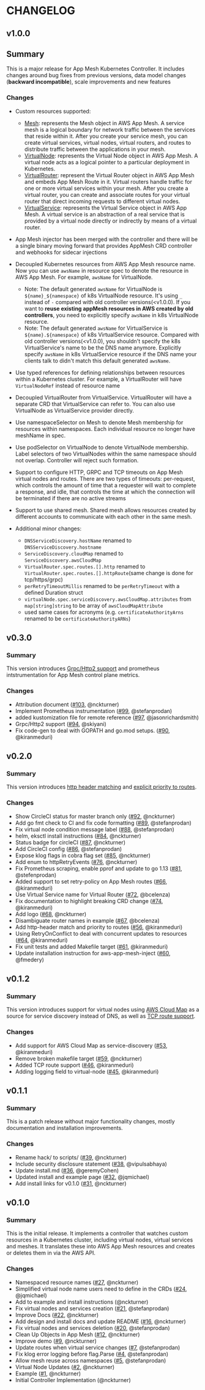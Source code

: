 # CHANGELOG

## v1.0.0

## Summary

This is a major release for App Mesh Kubernetes Controller. It includes changes around bug fixes from previous versions, data model changes (**backward incompatible**), scale improvements and new features

### Changes

* Custom resources supported:

    * [Mesh](https://aws.github.io/aws-app-mesh-controller-for-k8s/reference/api_spec/#appmesh.k8s.aws/v1beta2.Mesh): represents the Mesh object in AWS App Mesh. A service mesh is a logical boundary for network traffic between the services that reside within it. After you create your service mesh, you can create virtual services, virtual nodes, virtual routers, and routes to distribute traffic between the applications in your mesh.
    * [VirtualNode](https://aws.github.io/aws-app-mesh-controller-for-k8s/reference/api_spec/#appmesh.k8s.aws/v1beta2.VirtualNode): represents the Virtual Node object in AWS App Mesh. A virtual node acts as a logical pointer to a particular deployment in Kubernetes. 
    * [VirtualRouter](https://aws.github.io/aws-app-mesh-controller-for-k8s/reference/api_spec/#appmesh.k8s.aws/v1beta2.VirtualRouter): represent the Virtual Router object in AWS App Mesh and embeds App Mesh Route in it. Virtual routers handle traffic for one or more virtual services within your mesh. After you create a virtual router, you can create and associate routes for your virtual router that direct incoming requests to different virtual nodes.
    * [VirtualService](https://aws.github.io/aws-app-mesh-controller-for-k8s/reference/api_spec/#appmesh.k8s.aws/v1beta2.VirtualService): represents the Virtual Service object in AWS App Mesh. A virtual service is an abstraction of a real service that is provided by a virtual node directly or indirectly by means of a virtual router.
* App Mesh injector has been merged with the controller and there will be a single binary moving forward that provides AppMesh CRD controller and webhooks for sidecar injections
* Decoupled Kubernetes resources from AWS App Mesh resource name. Now you can use `awsName` in resource spec to denote the resource in AWS App Mesh. For example, `awsName` for VirtualNode. 
    * Note: The default generated `awsName` for VirtualNode is `${name}_${namespace}` of k8s VirtualNode resource. It's using `_` instead of `-` compared with old controller versions(<v1.0.0). If you want to **reuse existing appMesh resources in AWS created by old controllers**, you need to explicitly specify `awsName` in k8s VirtualNode resource.
    * Note: The default generated `awsName` for VirtualService is `${name}.${namespace}` of k8s VirtualService resource. Compared with old controller versions(<v1.0.0), you shouldn't specify the k8s VirtualService's name to be the DNS name anymore.  Explicitly specify `awsName` in k8s VirtualService resource if the DNS name your clients talk to didn't match this default generated `awsName`.

* Use typed references for defining relationships between resources within a Kubernetes cluster. For example, a VirtualRouter will have `VirtualNodeRef` instead of resource name
* Decoupled VirtualRouter from VirtualService. VirtualRouter will have a separate CRD that VirtualService can refer to. You can also use VirtualNode as VirtualService provider directly.
* Use namespaceSelector on Mesh to denote Mesh membership for resources within namespaces. Each individual resource no longer have meshName in spec.
* Use podSelector on VirtualNode to denote VirtualNode membership. Label selectors of two VirtualNodes within the same namespace should not overlap. Controller will reject such formation.
* Support to configure HTTP, GRPC and TCP timeouts on App Mesh virtual nodes and routes. There are two types of timeouts: per-request, which controls the amount of time that a requester will wait to complete a response, and idle, that controls the time at which the connection will be terminated if there are no active streams
* Support to use shared mesh. Shared mesh allows resources created by different accounts to communicate with each other in the same mesh.
* Additional minor changes:
    * `DNSServiceDiscovery.hostName` renamed to `DNSServiceDiscovery.hostname`
    * `ServiceDiscovery.cloudMap` renamed to `ServiceDiscovery.awsCloudMap`
    * `VirtualRouter.spec.routes.[].http` renamed to `VirtualRouter.spec.routes.[].httpRoute`(same change is done for tcp/https/grpc) 
    * `perRetryTimeoutMillis` renamed to be `perRetryTimeout` with a defined Duration struct
    * `virtualNode.spec.serviceDiscovery.awsCloudMap.attributes` from `map[string]string` to be array of `awsCloudMapAttribute`
    * used same cases for acronyms (e.g. `certificateAuthorityArns` renamed to be `certificateAuthorityARNs`)

## v0.3.0

### Summary

This version introduces [Grpc/Http2 support](https://github.com/aws/aws-app-mesh-roadmap/issues/96) and prometheus intstrumentation for App Mesh control plane metrics.

### Changes

* Attribution document ([#103](https://github.com/aws/aws-app-mesh-controller-for-k8s/pull/103), @nckturner)
* Implement Prometheus instrumentation ([#99](https://github.com/aws/aws-app-mesh-controller-for-k8s/pull/99), @stefanprodan)
* added kustomization file for remote reference ([#97](https://github.com/aws/aws-app-mesh-controller-for-k8s/pull/97), @jasonrichardsmith)
* Grpc/Http2 support ([#94](https://github.com/aws/aws-app-mesh-controller-for-k8s/pull/94), @skiyani)
* Fix code-gen to deal with GOPATH and go.mod setups. ([#90](https://github.com/aws/aws-app-mesh-controller-for-k8s/pull/90), @kiranmeduri)

## v0.2.0

### Summary

This version introduces [http header matching](https://github.com/aws/aws-app-mesh-roadmap/issues/15) and [explicit priority to routes](https://github.com/aws/aws-app-mesh-roadmap/issues/77).

### Changes

* Show CircleCI status for master branch only ([#92](https://github.com/aws/aws-app-mesh-controller-for-k8s/pull/92), @nckturner)
* Add go fmt check to CI and fix code formatting ([#89](https://github.com/aws/aws-app-mesh-controller-for-k8s/pull/89), @stefanprodan)
* Fix virtual node condition message label ([#88](https://github.com/aws/aws-app-mesh-controller-for-k8s/pull/88), @stefanprodan)
* helm, eksctl install instructions ([#84](https://github.com/aws/aws-app-mesh-controller-for-k8s/pull/84), @nckturner)
* Status badge for circleCI ([#87](https://github.com/aws/aws-app-mesh-controller-for-k8s/pull/87), @nckturner)
* Add CircleCI config ([#86](https://github.com/aws/aws-app-mesh-controller-for-k8s/pull/86), @stefanprodan)
* Expose klog flags in cobra flag set ([#85](https://github.com/aws/aws-app-mesh-controller-for-k8s/pull/85), @nckturner)
* Add enum to httpRetryEvents ([#76](https://github.com/aws/aws-app-mesh-controller-for-k8s/pull/76), @nckturner)
* Fix Prometheus scraping, enable pprof and update to go 1.13 ([#81](https://github.com/aws/aws-app-mesh-controller-for-k8s/pull/81), @stefenprodan)
* Added support to set retry-policy on App Mesh routes ([#66](https://github.com/aws/aws-app-mesh-controller-for-k8s/pull/66), @kiranmeduri)
* Use Virtual Service name for Virtual Router ([#72](https://github.com/aws/aws-app-mesh-controller-for-k8s/pull/72), @bcelenza)
* Fix documentation to highlight breaking CRD change ([#74](https://github.com/aws/aws-app-mesh-controller-for-k8s/pull/74), @kiranmeduri)
* Add logo ([#68](https://github.com/aws/aws-app-mesh-controller-for-k8s/pull/68), @nckturner)
* Disambiguate router names in example ([#67](https://github.com/aws/aws-app-mesh-controller-for-k8s/pull/67), @bcelenza)
* Add http-header match and priority to routes ([#56](https://github.com/aws/aws-app-mesh-controller-for-k8s/pull/56), @kiranmeduri)
* Using RetryOnConflict to deal with concurrent updates to resources ([#64](https://github.com/aws/aws-app-mesh-controller-for-k8s/pull/64), @kiranmeduri)
* Fix unit tests and added Makefile target ([#61](https://github.com/aws/aws-app-mesh-controller-for-k8s/pull/61), @kiranmeduri)
* Update installation instruction for aws-app-mesh-inject ([#60](https://github.com/aws/aws-app-mesh-controller-for-k8s/pull/60), @fmedery)

## v0.1.2

### Summary

This version introduces support for virtual nodes using [AWS Cloud Map](https://github.com/aws/aws-app-mesh-roadmap/issues/11) as a source for service discovery instead of DNS, as well as [TCP route support](https://github.com/aws/aws-app-mesh-roadmap/issues/4).

### Changes

* Add support for AWS Cloud Map as service-discovery ([#53](https://github.com/aws/aws-app-mesh-controller-for-k8s/pull/53), @kiranmeduri)
* Remove broken makefile target ([#59](https://github.com/aws/aws-app-mesh-controller-for-k8s/pull/59), @nckturner)
* Added TCP route support ([#46](https://github.com/aws/aws-app-mesh-controller-for-k8s/pull/46), @kiranmeduri)
* Adding logging field to virtual-node ([#45](https://github.com/aws/aws-app-mesh-controller-for-k8s/pull/45), @kiranmeduri)

## v0.1.1

### Summary

This is a patch release without major functionality changes, mostly documentation and installation improvements.

### Changes

* Rename hack/ to scripts/ ([#39](https://github.com/aws/aws-app-mesh-controller-for-k8s/pull/39), @nckturner)
* Include security disclosure statement ([#38](https://github.com/aws/aws-app-mesh-controller-for-k8s/pull/38), @vipulsabhaya)
* Update install.md ([#36](https://github.com/aws/aws-app-mesh-controller-for-k8s/pull/36), @geremyCohen)
* Updated install and example page ([#32](https://github.com/aws/aws-app-mesh-controller-for-k8s/pull/32), @jqmichael)
* Add install links for v0.1.0 ([#31](https://github.com/aws/aws-app-mesh-controller-for-k8s/pull/31), @nckturner)

## v0.1.0

### Summary

This is the initial release.  It implements a controller that watches custom resources in a Kubernetes cluster, including virtual nodes, virtual services and meshes.  It translates these into AWS App Mesh resources and creates or deletes them in via the AWS API.

### Changes

* Namespaced resource names ([#27](https://github.com/aws/aws-app-mesh-controller-for-k8s/pull/27), @nckturner)
* Simplified virtual node name users need to define in the CRDs ([#24](https://github.com/aws/aws-app-mesh-controller-for-k8s/pull/24), @jqmichael)
* Add to example and install instructions (@nckturner)
* Fix virtual nodes and services creation ([#21](https://github.com/aws/aws-app-mesh-controller-for-k8s/pull/21), @stefanprodan)
* Improve Docs ([#22](https://github.com/aws/aws-app-mesh-controller-for-k8s/pull/22), @nckturner)
* Add design and install docs and update README ([#16](https://github.com/aws/aws-app-mesh-controller-for-k8s/pull/16), @nckturner)
* Fix virtual nodes and services deletion ([#20](https://github.com/aws/aws-app-mesh-controller-for-k8s/pull/20), @stefanprodan)
* Clean Up Objects in App Mesh ([#12](https://github.com/aws/aws-app-mesh-controller-for-k8s/pull/12), @nckturner)
* Improve demo ([#9](https://github.com/aws/aws-app-mesh-controller-for-k8s/pull/9), @nckturner)
* Update routes when virtual service changes ([#7](https://github.com/aws/aws-app-mesh-controller-for-k8s/pull/7), @stefanprodan)
* Fix klog error logging before flag.Parse ([#4](https://github.com/aws/aws-app-mesh-controller-for-k8s/pull/4), @stefanprodan)
* Allow mesh reuse across namespaces ([#5](https://github.com/aws/aws-app-mesh-controller-for-k8s/pull/5), @stefanprodan)
* Virtual Node Updates ([#2](https://github.com/aws/aws-app-mesh-controller-for-k8s/pull/2), @nckturner)
* Example ([#1](https://github.com/aws/aws-app-mesh-controller-for-k8s/pull/1), @nckturner)
* Initial Controller Implementation (@nckturner)
